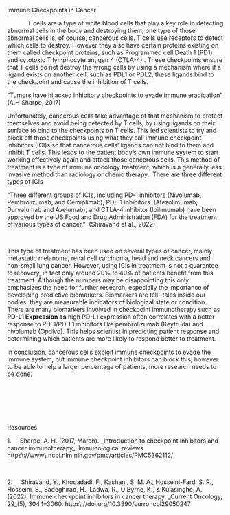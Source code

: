 Immune Checkpoints in Cancer

            T cells are a type of white blood cells that play a key role in detecting abnormal cells in the body and destroying them; one type of those abnormal cells is, of course, cancerous cells. T cells use receptors to detect which cells to destroy. However they also have certain proteins existing on them called checkpoint proteins, such as Programmed cell Death 1 (PD1) and cytotoxic T lymphocyte antigen 4 (CTLA-4) . These checkpoints ensure that T cells do not destroy the wrong cells by using a mechanism where if a ligand exists on another cell, such as PDL1 or PDL2, these ligands bind to the checkpoint and cause the inhibition of T cells.

“Tumors have hijacked inhibitory checkpoints to evade immune eradication” (A.H Sharpe, 2017)

Unfortunately, cancerous cells take advantage of that mechanism to protect themselves and avoid being detected by T cells, by using ligands on their surface to bind to the checkpoints on T cells. This led scientists to try and block off those checkpoints using what they call immune checkpoint inhibitors (ICI)s so that cancerous cells’ ligands can not bind to them and inhibit T cells. This leads to the patient body’s own immune system to start working effectively again and attack those cancerous cells. This method of treatment is a type of immune oncology treatment, which is a generally less invasive method than radiology or chemo therapy.  There are three different types of ICIs

“Three different groups of ICIs, including PD-1 inhibitors (Nivolumab, Pembrolizumab, and Cemiplimab), PDL-1 inhibitors. (Atezolimumab, Durvalumab and Avelumab), and CTLA-4 inhibitor (Ipilimumab) have been approved by the US Food and Drug Administration (FDA) for the treatment of various types of cancer.”  (Shiravand et al., 2022)

 

This type of treatment has been used on several types of cancer, mainly metastatic melanoma, renal cell carcinoma, head and neck cancers and non-small lung cancer. However, using ICIs in treatment is not a guarantee to recovery, in fact only around 20% to 40% of patients benefit from this treatment. Although the numbers may be disappointing this only emphasizes the need for further research, especially the importance of developing predictive biomarkers. Biomarkers are tell- tales inside our bodies, they are measurable indicators of biological state or condition. There are many biomarkers involved in checkpoint immunotherapy such as **PD-L1 Expression as** high PD-L1 expression often correlates with a better response to PD-1/PD-L1 inhibitors like pembrolizumab (Keytruda) and nivolumab (Opdivo). This helps scientist in predicting patient response and determining which patients are more likely to respond better to treatment.

In conclusion, cancerous cells exploit immune checkpoints to evade the immune system, but immune checkpoint inhibitors can block this, however to be able to help a larger percentage of patients, more research needs to be done.

 

 

 

Resources

<!--[if !supportLists]-->1.     <!--[endif]-->Sharpe, A. H. (2017, March). _Introduction to checkpoint inhibitors and cancer immunotherapy_. Immunological reviews. https\://www\.ncbi.nlm.nih.gov/pmc/articles/PMC5362112/

 

<!--[if !supportLists]-->2.     <!--[endif]-->Shiravand, Y., Khodadadi, F., Kashani, S. M. A., Hosseini-Fard, S. R., Hosseini, S., Sadeghirad, H., Ladwa, R., O’Byrne, K., & Kulasinghe, A. (2022). Immune checkpoint inhibitors in cancer therapy. _Current Oncology, 29_(5), 3044–3060. https\://doi.org/10.3390/curroncol29050247

 

